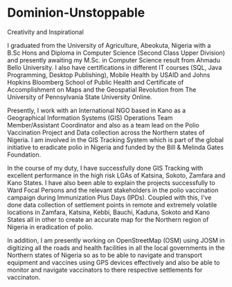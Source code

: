 Dominion-Unstoppable
====================

Creativity and Inspirational

I graduated from the University of Agriculture, Abeokuta, Nigeria with a B.Sc Hons and Diploma in Computer Science (Second Class Upper Division) and presently awaiting my M.Sc. in Computer Science result from Ahmadu Bello University. I also have certifications in different IT courses (SQL, Java Programming, Desktop Publishing), Mobile Health by USAID and Johns Hopkins Bloomberg School of Public Health and Certificate of Accomplishment on Maps and the Geospatial Revolution from The University of Pennsylvania State University Online.

Presently, I work with an International NGO based in Kano as a Geographical Information Systems
(GIS) Operations Team Member/Assistant Coordinator and also as a team lead on the Polio
Vaccination Project and Data collection across the Northern states of Nigeria. I am involved in the GIS Tracking System which is part of the global initiative to eradicate polio in Nigeria and funded by the Bill & Melinda Gates Foundation.

In the course of my duty, I have successfully done GIS Tracking with excellent performance in the
high risk LGAs of Katsina, Sokoto, Zamfara and Kano States. I have also been able to explain the
projects successfully to Ward Focal Persons and the relevant stakeholders in the polio vaccination
campaign during Immunization Plus Days (IPDs). Coupled with this, I've done data collection of
settlement points in remote and extremely volatile locations in Zamfara, Katsina, Kebbi, Bauchi,
Kaduna, Sokoto and Kano States all in other to create an accurate map for the Northern region of
Nigeria in eradication of polio.

In addition, I am presently working on OpenStreetMap (OSM) using JOSM in digitizing all the roads and health facilities in all the local governments in the Northern states of Nigeria so as to be able to navigate and transport equipment and vaccines using GPS devices effectively and also be able to monitor and navigate vaccinators to there respective settlements for vaccinaton.
